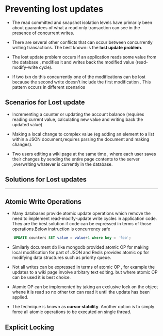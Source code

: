 # Preventing lost updates

- The read committed and snapshot isolation levels have primarily been about guarantees of what a read only transaction can see in the presence of concurrent writes. 

- There are several other conflicts that can occur between concurrently writing transactions. The best known is the **lost update problem**.

- The lost update problem occurs if an application reads some value from the database , modifies it and writes back the modified value (read-modify-write cycle).

- If two txn do this concurrently one of the modifications can be lost because the second write doesn't include the first modification . This pattern occurs in different scenarios

## Scenarios for Lost update

- Incrementing a counter or updating the account balance (requires reading current value, calculating new value and writing back the updated value)

- Making a local change to complex value (eg adding an element to a list within a JSON document,requires parsing the document and making changes).

- Two users editing a wiki page at the same time , where each user saves their changes by sending the entire page contents to the server ,overwriting whatever is currently in the database.

## Solutions for Lost updates
---

## Atomic Write Operations

- Many databases provide atomic update operations which remove the need to implement read-modify-update write cycles in application code. They are the best solution if code can be expressed in terms of those operations.Below instruction is concurrency safe

```sql
    UPDATE counters SET value = value+1 where key = 'foo';
```

- Similarly document db like mongodb provided atomic OP for making local modification for part of JSON and Redis provides atomic op for modifying data structures such as priority queue.

- Not all writes can be expressed in terms of atomic OP , for example the updates to a wiki page involve arbitary text editing. but where atomic OP can be used it is best choice.

- Atomic OP can be implemented by taking an exclusive lock on the object whene it is read so no other txn can read it until the update has been applied.

- The technique is known as **cursor stability**. Another option is to simply force all atomic operations to be executed on single thread.

## Explicit Locking


